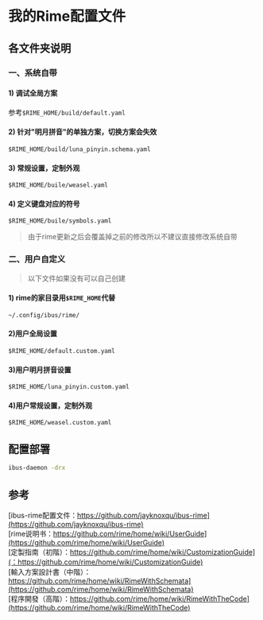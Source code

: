 # 我的Rime配置文件

## 各文件夹说明
### 一、系统自带
#### 1) 调试全局方案
参考```$RIME_HOME/build/default.yaml```

#### 2) 针对"明月拼音"的单独方案，切换方案会失效
```$RIME_HOME/build/luna_pinyin.schema.yaml```

#### 3) 常规设置，定制外观
```$RIME_HOME/buile/weasel.yaml```

#### 4) 定义键盘对应的符号
```$RIME_HOME/buile/symbols.yaml```

> 由于rime更新之后会覆盖掉之前的修改所以不建议直接修改系统自带

### 二、用户自定义
> 以下文件如果没有可以自己创建
#### 1) rime的家目录用```$RIME_HOME```代替
```~/.config/ibus/rime/```

#### 2)用户全局设置
```$RIME_HOME/default.custom.yaml```

#### 3)用户明月拼音设置
```$RIME_HOME/luna_pinyin.custom.yaml```

#### 4)用户常规设置，定制外观
```$RIME_HOME/weasel.custom.yaml```




## 配置部署
```bash
ibus-daemon -drx
```

## 参考
[ibus-rime配置文件：https://github.com/jayknoxqu/ibus-rime](https://github.com/jayknoxqu/ibus-rime)<br>
[rime说明书：https://github.com/rime/home/wiki/UserGuide](https://github.com/rime/home/wiki/UserGuide)<br>
[定製指南（初階）：https://github.com/rime/home/wiki/CustomizationGuide](：https://github.com/rime/home/wiki/CustomizationGuide)<br>
[輸入方案設計書（中階）：https://github.com/rime/home/wiki/RimeWithSchemata](https://github.com/rime/home/wiki/RimeWithSchemata)<br>
[程序開發（高階）：https://github.com/rime/home/wiki/RimeWithTheCode](https://github.com/rime/home/wiki/RimeWithTheCode)<br>


